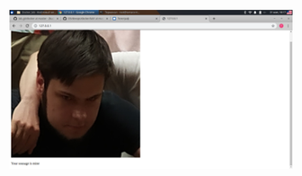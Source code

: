 ![Сенька. ыыыыыыыы](https://github.com/Senesessiya/LabsForBykva/blob/master/Docker_lab/screenshot.png)